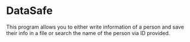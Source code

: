 # DataSafe
This program allows you to either write information of a person and save their info in a file or search the name of the person via ID provided.
